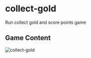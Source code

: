 
# collect-gold
Run collect gold and score points game


## Game Content


![collect-gold](https://user-images.githubusercontent.com/62395974/111920097-414d8f80-8a9e-11eb-9d69-d989d6a02761.png)
